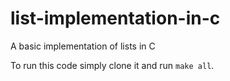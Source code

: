 # list-implementation-in-c
A basic implementation of lists in C

To run this code simply clone it and run `make all`.
